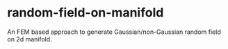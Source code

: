 # random-field-on-manifold
An FEM based approach to generate Gaussian/non-Gaussian random field on 2d manifold.
